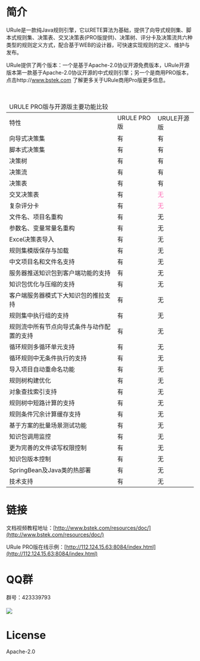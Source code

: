# 简介

URule是一款纯Java规则引擎，它以RETE算法为基础，提供了向导式规则集、脚本式规则集、决策表、交叉决策表(PRO版提供)、决策树、评分卡及决策流共六种类型的规则定义方式，配合基于WEB的设计器，可快速实现规则的定义、维护与发布。

URule提供了两个版本：一个是基于Apache-2.0协议开源免费版本，URule开源版本第一款基于Apache-2.0协议开源的中式规则引擎；另一个是商用PRO版本，点击http://www.bstek.com 了解更多关于URule商用Pro版更多信息。
<table><thead>
  <tr>
    <td colspan="3">URULE PRO版与开源版主要功能比较</td>
  </tr>
</thead>
  <tbody>
    <tr><td>特性</td><td>URULE PRO版</td><td>URULE开源版</td></tr>
    <tr><td>向导式决策集</td><td>有</td><td>有</td></tr
      ><tr><td>脚本式决策集</td><td>有</td><td>有</td></tr>
    <tr><td>决策树</td><td>有</td><td>有</td></tr>
    <tr><td>决策流</td><td>有</td><td>有</td></tr>
    <tr><td>决策表</td><td>有</td><td>有</td></tr>
    <tr><td>交叉决策表</td><td>有</td><td><font color="Hotpink">无</font></td></tr>
    <tr><td>复杂评分卡</td><td>有</td><td><font color="Hotpink">无</font></td></tr>
    <tr><td>文件名、项目名重构</td><td>有</td><td>无</td></tr>
    <tr><td>参数名、变量常量名重构</td><td>有</td><td>无</td></tr>
    <tr><td>Excel决策表导入</td><td>有</td><td>无</td></tr>
    <tr><td>规则集模版保存与加载</td><td>有</td><td>无</td></tr>
    <tr><td>中文项目名和文件名支持</td><td>有</td><td>无</td></tr>
    <tr><td>服务器推送知识包到客户端功能的支持</td><td>有</td><td>无</td></tr>
    <tr><td>知识包优化与压缩的支持</td><td>有</td><td>无</td></tr>
    <tr><td>客户端服务器模式下大知识包的推拉支持</td><td>有</td><td>无</td></tr>
    <tr><td>规则集中执行组的支持</td><td>有</td><td>无</td></tr>
    <tr><td>规则流中所有节点向导式条件与动作配置的支持</td><td>有</td><td>无</td></tr>
    <tr><td>循环规则多循环单元支持</td><td>有</td><td>无</td></tr>
    <tr><td>循环规则中无条件执行的支持</td><td>有</td><td>无</td></tr>
    <tr><td>导入项目自动重命名功能</td><td>有</td><td>无</td></tr>    
    <tr><td>规则树构建优化</td><td>有</td><td>无</td></tr>
    <tr><td>对象查找索引支持</td><td>有</td><td>无</td></tr>
    <tr><td>规则树中短路计算的支持</td><td>有</td><td>无</td></tr>
    <tr><td>规则条件冗余计算缓存支持</td><td>有</td><td>无</td></tr>
    <tr><td>基于方案的批量场景测试功能</td><td>有</td><td>无</td></tr>
    <tr><td>知识包调用监控</td><td>有</td><td>无</td></tr>
    <tr><td>更为完善的文件读写权限控制</td><td>有</td><td>无</td></tr>
	<tr><td>知识包版本控制</td><td>有</td><td>无</td></tr>
	<tr><td>SpringBean及Java类的热部署</td><td>有</td><td>无</td></tr>
    <tr><td>技术支持</td><td>有</td><td>无</td></tr>
  </tbody></table>

# 链接

文档视频教程地址：[http://www.bstek.com/resources/doc/](http://www.bstek.com/resources/doc/)

URule PRO版在线示例：[http://112.124.15.63:8084/index.html](http://112.124.15.63:8084/index.html)

# QQ群

群号：423339793

#### ![](https://github.com/youseries/assets/blob/master/images/qq-qrcode.png)

# License

Apache-2.0
